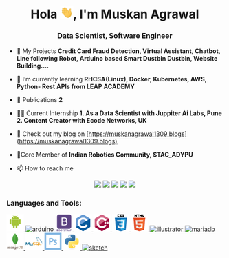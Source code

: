 <h1 align="center">Hola <img src="https://raw.githubusercontent.com/ABSphreak/ABSphreak/master/gifs/Hi.gif" width="30px">, I'm Muskan Agrawal</h1>
<h3 align="center">Data Scientist, Software Engineer</h3>

- 🔭 My Projects **Credit Card Fraud Detection, Virtual Assistant, Chatbot, Line following Robot, Arduino based Smart Dustbin Dustbin, Website Building....**

- 🌱 I’m currently learning **RHCSA(Linux), Docker, Kubernetes, AWS, Python- Rest APIs from LEAP ACADEMY**

- 📄 Publications **2**

- 👨‍💻 Current Internship **1. As a Data Scientist with Juppiter Ai Labs, Pune 2. Content Creator with Ecode Networks, UK**

- 📝 Check out my blog on [https://muskanagrawal1309.blogs](https://muskanagrawal1309.blogs)

- 🤝Core Member of **Indian Robotics Community, STAC_ADYPU**

- 📫 How to reach me



<p align="center">
<a href="https://linkedin.com/in/muskaanagrawal"><img src="https://img.shields.io/badge/-Muskan%20Agrawal-0077B5?style=flat&logo=Linkedin&logoColor=white"/></a>
<a href="mailto:muskan.agrawal@adypu.edu.in"><img src="https://img.shields.io/badge/-muskan.agrawal@adypu.edu.in-D14836?style=flat&logo=Gmail&logoColor=white"/></a>
<a href="https://instagram.com/_sugary_sweeet_mussu__"><img src="https://img.shields.io/badge/-@__sugary__sweeet__mussu____-E4405F?style=flat&logo=Instagram&logoColor=white"/></a>
<a href="https://fb.com/muskanagrawal1309"><img src="https://img.shields.io/badge/-Muskan%20Agrawal-4267B2?style=flat&logo=Facebook&logoColor=white"/></a>
<a href="https://twitter.com/agrawalmuskan13"><img src="https://img.shields.io/badge/-Muskan%20Agrawal-1DA1F2?style=flat&logo=Twitter&logoColor=white"/></a>
</p>


<h3 align="left">Languages and Tools:</h3>
<p align="left"> <a href="https://developer.android.com" target="_blank"> <img src="https://raw.githubusercontent.com/devicons/devicon/master/icons/android/android-original-wordmark.svg" alt="android" width="40" height="40"/> </a> <a href="https://www.arduino.cc/" target="_blank"> <img src="https://cdn.worldvectorlogo.com/logos/arduino-1.svg" alt="arduino" width="40" height="40"/> </a> <a href="https://getbootstrap.com" target="_blank"> <img src="https://raw.githubusercontent.com/devicons/devicon/master/icons/bootstrap/bootstrap-plain-wordmark.svg" alt="bootstrap" width="40" height="40"/> </a> <a href="https://www.cprogramming.com/" target="_blank"> <img src="https://raw.githubusercontent.com/devicons/devicon/master/icons/c/c-original.svg" alt="c" width="40" height="40"/> </a> <a href="https://www.w3schools.com/cpp/" target="_blank"> <img src="https://raw.githubusercontent.com/devicons/devicon/master/icons/cplusplus/cplusplus-original.svg" alt="cplusplus" width="40" height="40"/> </a> <a href="https://www.w3schools.com/css/" target="_blank"> <img src="https://raw.githubusercontent.com/devicons/devicon/master/icons/css3/css3-original-wordmark.svg" alt="css3" width="40" height="40"/> </a> <a href="https://www.w3.org/html/" target="_blank"> <img src="https://raw.githubusercontent.com/devicons/devicon/master/icons/html5/html5-original-wordmark.svg" alt="html5" width="40" height="40"/> </a> <a href="https://www.adobe.com/in/products/illustrator.html" target="_blank"> <img src="https://www.vectorlogo.zone/logos/adobe_illustrator/adobe_illustrator-icon.svg" alt="illustrator" width="40" height="40"/> </a> <a href="https://mariadb.org/" target="_blank"> <img src="https://www.vectorlogo.zone/logos/mariadb/mariadb-icon.svg" alt="mariadb" width="40" height="40"/> </a> <a href="https://www.mongodb.com/" target="_blank"> <img src="https://raw.githubusercontent.com/devicons/devicon/master/icons/mongodb/mongodb-original-wordmark.svg" alt="mongodb" width="40" height="40"/> </a> <a href="https://www.mysql.com/" target="_blank"> <img src="https://raw.githubusercontent.com/devicons/devicon/master/icons/mysql/mysql-original-wordmark.svg" alt="mysql" width="40" height="40"/> </a> <a href="https://www.photoshop.com/en" target="_blank"> <img src="https://raw.githubusercontent.com/devicons/devicon/master/icons/photoshop/photoshop-line.svg" alt="photoshop" width="40" height="40"/> </a> <a href="https://www.python.org" target="_blank"> <img src="https://raw.githubusercontent.com/devicons/devicon/master/icons/python/python-original.svg" alt="python" width="40" height="40"/> </a> <a href="https://www.sketch.com/" target="_blank"> <img src="https://www.vectorlogo.zone/logos/sketchapp/sketchapp-icon.svg" alt="sketch" width="40" height="40"/> </a> </p>

